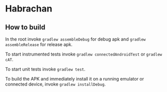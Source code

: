 # Habrachan

## How to build

In the root invoke `gradlew assembleDebug` for debug apk and `gradlew assembleRelease` for release apk.

To start instrumented tests invoke  `gradlew connectedAndroidTest` or `gradlew cAT`.

To start unit tests invoke `gradlew test`.

To build the APK and immediately install it on a running emulator or connected device, invoke `gradlew installDebug`.
